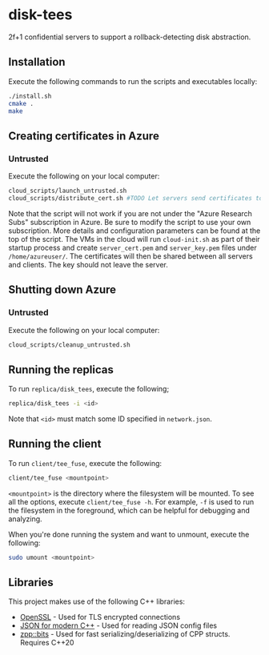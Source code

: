 # disk-tees
2f+1 confidential servers to support a rollback-detecting disk abstraction.

## Installation 
Execute the following commands to run the scripts and executables locally:
```bash
./install.sh
cmake .
make
```


## Creating certificates in Azure
### Untrusted
Execute the following on your local computer:
```bash
cloud_scripts/launch_untrusted.sh
cloud_scripts/distribute_cert.sh #TODO Let servers send certificates to each other instead. Close SSH port so we can't steal server secrets.
```

Note that the script will not work if you are not under the "Azure Research Subs" subscription in Azure. Be sure to modify the script to use your own subscription. More details and configuration parameters can be found at the top of the script.
The VMs in the cloud will run `cloud-init.sh` as part of their startup process and create `server_cert.pem` and `server_key.pem` files under `/home/azureuser/`. The certificates will then be shared between all servers and clients. The key should not leave the server.

## Shutting down Azure
### Untrusted
Execute the following on your local computer:
```bash
cloud_scripts/cleanup_untrusted.sh
```

## Running the replicas
To run `replica/disk_tees`, execute the following;
```bash
replica/disk_tees -i <id>
```
Note that `<id>` must match some ID specified in `network.json`.


## Running the client
To run `client/tee_fuse`, execute the following:
```bash
client/tee_fuse <mountpoint>
```
`<mountpoint>` is the directory where the filesystem will be mounted.
To see all the options, execute `client/tee_fuse -h`. For example, `-f` is used to run the filesystem in the foreground, which can be helpful for debugging and analyzing.

When you're done running the system and want to unmount, execute the following:
```bash
sudo umount <mountpoint>
```


## Libraries
This project makes use of the following C++ libraries:

- [OpenSSL](https://wiki.openssl.org/index.php/Main_Page) - Used for TLS encrypted connections
- [JSON for modern C++](https://github.com/nlohmann/json#examples) - Used for reading JSON config files
- [zpp::bits](https://github.com/eyalz800/zpp_bits) - Used for fast serializing/deserializing of CPP structs. Requires C++20